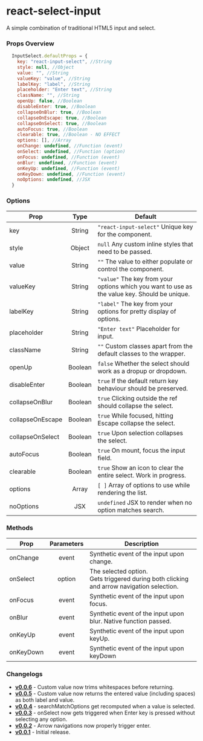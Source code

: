 # react-select-input

A simple combination of traditional HTML5 input and select.

### Props Overview
```javascript
  InputSelect.defaultProps = {
    key: "react-input-select", //String
    style: null, //Object
    value: "", //String
    valueKey: "value", //String
    labelKey: "label", //String
    placeholder: "Enter text", //String
    className: "", //String
    openUp: false, //Boolean
    disableEnter: true, //Boolean
    collapseOnBlur: true, //Boolean
    collapseOnEscape: true, //Boolean 
    collapseOnSelect: true, //Boolean
    autoFocus: true, //Boolean
    clearable: true, //Boolean - NO EFFECT
    options: [], //Array
    onChange: undefined, //Function (event)
    onSelect: undefined, //Function (option)
    onFocus: undefined, //Function (event)
    onBlur: undefined, //Function (event)
    onKeyUp: undefined, //Function (event)
    onKeyDown: undefined, //Function (event)
    noOptions: undefined, //JSX
  }
```

### Options
Prop | Type | Default
--- | :---: | ---
key | String | `"react-input-select"` Unique key for the component.
style | Object | `null` Any custom inline styles that need to be passed.
value | String | `""` The value to either populate or control the component.
valueKey | String | `"value"` The key from your options which you want to use as the value key. Should be unique.
labelKey | String | `"label"` The key from your options for pretty display of options.
placeholder | String | `"Enter text"` Placeholder for input.
className | String | `""` Custom classes apart from the default classes to the wrapper.
openUp | Boolean | `false` Whether the select should work as a dropup or dropdown.
disableEnter | Boolean | `true` If the default return key behaviour should be preserved.
collapseOnBlur | Boolean | `true` Clicking outside the ref should collapse the select.
collapseOnEscape | Boolean | `true` While focused, hitting Escape collapse the select.
collapseOnSelect | Boolean | `true` Upon selection collapses the select.
autoFocus | Boolean | `true` On mount, focus the input field.
clearable | Boolean | `true` Show an icon to clear the entire select. Work in progress.
options | Array | `[ ]` Array of options to use while rendering the list.
noOptions | JSX | `undefined` JSX to render when no option matches search.

### Methods
Prop | Parameters | Description
--- | :---: | ---
onChange | event | Synthetic event of the input upon change.
onSelect | option | The selected option.<br />Gets triggered during both clicking and arrow navigation selection.
onFocus | event | Synthetic event of the input upon focus.
onBlur | event | Synthetic event of the input upon blur. Native function passed.
onKeyUp | event | Synthetic event of the input upon keyUp.
onKeyDown | event | Synthetic event of the input upon keyDown


### Changelogs
- **[v0.0.6](https://github.com/samrith-s/react-select-input/releases/tag/v0.0.6)** - Custom value now trims whitespaces before returning.
- **[v0.0.5](https://github.com/samrith-s/react-select-input/releases/tag/v0.0.5)** - Custom value now returns the entered value (including spaces) as both label and value.
- **[v0.0.4](https://github.com/samrith-s/react-select-input/releases/tag/v0.0.4)** - searchMatchOptions get recomputed when a value is selected.
- **[v0.0.3](https://github.com/samrith-s/react-select-input/releases/tag/v0.0.3)** - onSelect now gets triggered when Enter key is pressed without selecting any option.
- **[v0.0.2](https://github.com/samrith-s/react-select-input/releases/tag/v0.0.2)** - Arrow navigations now properly trigger enter.
- **[v0.0.1](https://github.com/samrith-s/react-select-input/releases/tag/v0.0.1)** - Initial release.
